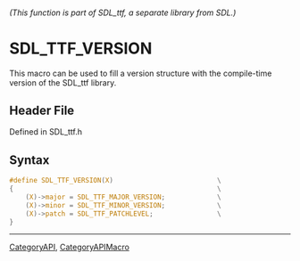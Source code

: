 ###### (This function is part of SDL_ttf, a separate library from SDL.)
# SDL_TTF_VERSION

This macro can be used to fill a version structure with the compile-time version of the SDL_ttf library.

## Header File

Defined in SDL_ttf.h

## Syntax

```c
#define SDL_TTF_VERSION(X)                          \
{                                                   \
    (X)->major = SDL_TTF_MAJOR_VERSION;             \
    (X)->minor = SDL_TTF_MINOR_VERSION;             \
    (X)->patch = SDL_TTF_PATCHLEVEL;                \
}
```

----
[CategoryAPI](CategoryAPI), [CategoryAPIMacro](CategoryAPIMacro)

